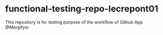 # functional-testing-repo-lecrepont01

This repository is for testing purpose of the workflow of Github App @Mergifyio
